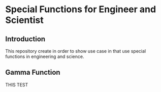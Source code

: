 # Special Functions for Engineer and Scientist
## Introduction
This repository create in order to  show use case in that use special functions in engineering and science. 
## Gamma Function
THIS TEST